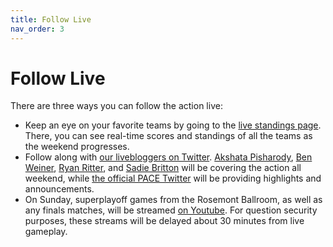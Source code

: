 ```yaml
---
title: Follow Live
nav_order: 3
---
```


# Follow Live

There are three ways you can follow the action live:

* Keep an eye on your favorite teams by going to the [live standings page](http://pace-nsc.org/live). There, you can see real-time scores and standings of all the teams as the weekend progresses.
* Follow along with [our livebloggers on Twitter](https://twitter.com/i/lists/1532909314582667264). [Akshata Pisharody](https://twitter.com/PACENSC_AP), [Ben Weiner](https://twitter.com/PACENSC_BW), [Ryan Ritter](https://twitter.com/PACENSC_RJR), and [Sadie Britton](https://twitter.com/PACENSC_SadieB) will be covering the action all weekend, while [the official PACE Twitter](https://twitter.com/PACENSC) will be providing highlights and announcements.
* On Sunday, superplayoff games from the Rosemont Ballroom, as well as any finals matches, will be streamed [on Youtube](https://www.youtube.com/channel/UCjPjiMYO4MA46kOJDsXaxOw). For question security purposes, these streams will be delayed about 30 minutes from live gameplay.

